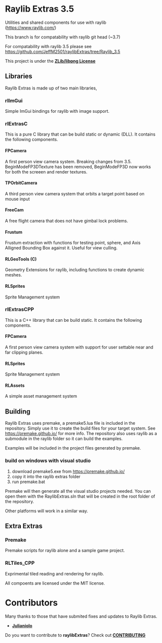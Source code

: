 # Raylib Extras 3.5
Utilities and shared components for use with raylib (https://www.raylib.com/)

This branch is for compatability with raylib git head (~3.7)

For compatability with raylib 3.5 please see
https://github.com/JeffM2501/raylibExtras/tree/Raylib_3.5

This project is under the [**ZLib/libpng License**](https://github.com/JeffM2501/raylibExtras/blob/index/LICENSE)

## Libraries

Raylib Extras is made up of two main libraries, 

### rlImGui
Simple ImGui bindings for raylib with image support.

### rlExtrasC
This is a pure C library that can be build static or dynamic (DLL). It contains the following components.

#### FPCamera
A first person view camera system. 
Breaking changes from 3.5.
BeginModeFP3DTexture has been removed, BeginModeFP3D now works for both the screeen and render textures.

#### TPOrbitCamera 
A third person view camera system that orbits a target point based on mouse input

#### FreeCam 
A free flight camera that does not have gimbal lock problems.

#### Frustum
Frustum extraction with functions for testing point, sphere, and Axis Alligned Bounding Box against it.
Useful for view culling.

#### RLGeoTools (C)
Geometry Extensions for raylib, including functions to create dynamic meshes.

#### RLSprites
Sprite Management system

### rlExtrasCPP
This is a C++ library that can be build static. It contains the following components.

#### FPCamera
A first person view camera system with support for user settable near and far clipping planes.

#### RLSprites
Sprite Management system

#### RLAssets 
A simple asset management system

## Building
Raylib Extras uses premake, a premake5.lua file is included in the repository. Simply use it to create the build files for your target system.
See https://premake.github.io/ for more info.
The repository also uses raylib as a submodule in the raylib folder so it can build the examples.

Examples will be included in the project files generated by premake.

### build on windows with visual studio
1) download premake5.exe from https://premake.github.io/
2) copy it into the raylib extras folder
3) run premake.bat

Premake will then generate all the visual studio projects needed. You can open them with the RaylibExtras.sln that will be created in the root folder of the repository.

Other platforms will work in a similar way.

## Extra Extras

### Premake
Premake scripts for raylib alone and a sample game project.

### RLTiles_CPP
Exprimental tiled reading and rendering for raylib.

All compoents are licensed under the MIT license.

# Contributors
Many thanks to those that have submited fixes and updates to Raylib Extras.

 - [**Julianiolo**](https://github.com/Julianiolo)

Do you want to contribute to **raylibExtras**? Check out [**CONTRIBUTING**](https://github.com/JeffM2501/raylibExtras/blob/index/CONTRIBUTING)
